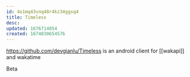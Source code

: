 ```yaml
---
id: 4o1mq43vnq48r4kz34ggsq4
title: Timeless
desc: 
updated: 1676714854
created: 1674830654576
---
```


https://github.com/devgianlu/Timeless is an android client for [[wakapi]] and wakatime

Beta
